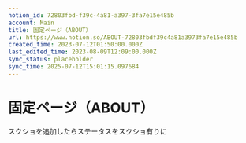 ```yaml
---
notion_id: 72803fbd-f39c-4a81-a397-3fa7e15e485b
account: Main
title: 固定ページ（ABOUT）
url: https://www.notion.so/ABOUT-72803fbdf39c4a81a3973fa7e15e485b
created_time: 2023-07-12T01:50:00.000Z
last_edited_time: 2023-08-09T12:09:00.000Z
sync_status: placeholder
sync_time: 2025-07-12T15:01:15.097684
---
```

# 固定ページ（ABOUT）

スクショを追加したらステータスをスクショ有りに